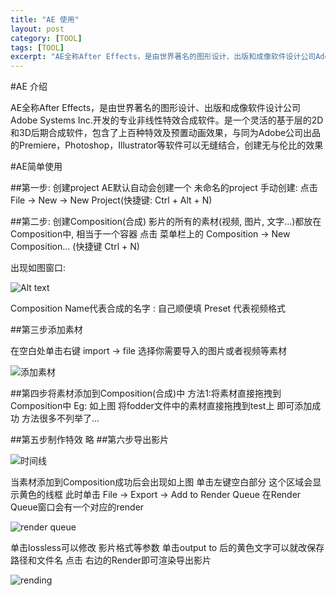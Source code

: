 ```yaml
---
title: "AE 使用"
layout: post
category: [TOOL]
tags: [TOOL]
excerpt: "AE全称After Effects，是由世界著名的图形设计、出版和成像软件设计公司Adobe Systems Inc.开发的专业非线性特效合成软件。是一个灵活的基于层的2D和3D后期合成软件，包含了上百种特效及预置动画效果，与同为Adobe公司出品的Premiere，Photoshop，Illustrator等软件可以无缝结合，创建无与伦比的效果"
---
```


#AE 介绍

AE全称After Effects，是由世界著名的图形设计、出版和成像软件设计公司Adobe Systems Inc.开发的专业非线性特效合成软件。是一个灵活的基于层的2D和3D后期合成软件，包含了上百种特效及预置动画效果，与同为Adobe公司出品的Premiere，Photoshop，Illustrator等软件可以无缝结合，创建无与伦比的效果

#AE简单使用

##第一步: 创建project
 AE默认自动会创建一个 未命名的project
 手动创建: 点击 File -> New -> New Project(快捷键: Ctrl + Alt + N)
 
##第二步: 创建Composition(合成)
 影片的所有的素材(视频, 图片, 文字...)都放在Composition中, 相当于一个容器
 点击 菜单栏上的 Composition -> New Composition... (快捷键 Ctrl + N)
 
 出现如图窗口:

 ![Alt text](http://7xr0d3.com1.z0.glb.clouddn.com/blog-post-img/ae-introduce/comp-setting.jpeg "Optional title")

 Composition Name代表合成的名字 : 自己顺便填
 Preset 代表视频格式
 
##第三步添加素材
  
  在空白处单击右键 import -> file 选择你需要导入的图片或者视频等素材

  ![添加素材](http://7xr0d3.com1.z0.glb.clouddn.com/blog-post-img/ae-introduce/project-view.jpeg "添加素材")
 
##第四步将素材添加到Composition(合成)中
 方法1:将素材直接拖拽到Composition中
 Eg: 如上图 将fodder文件中的素材直接拖拽到test上 即可添加成功
 方法很多不列举了...
 
##第五步制作特效
  略
##第六步导出影片
  
 ![时间线](http://7xr0d3.com1.z0.glb.clouddn.com/blog-post-img/ae-introduce/timeline-panel.jpeg "timeline")

 当素材添加到Composition成功后会出现如上图
 单击左键空白部分 这个区域会显示黄色的线框
 此时单击 File -> Export -> Add to Render Queue
 在Render Queue窗口会有一个对应的render 
 
 ![render queue]( http://7xr0d3.com1.z0.glb.clouddn.com/blog-post-img/ae-introduce/render-queue.jpeg "render queue")

 单击lossless可以修改 影片格式等参数
 单击output to 后的黄色文字可以就改保存路径和文件名
 点击 右边的Render即可渲染导出影片
 
 ![rending](http://7xr0d3.com1.z0.glb.clouddn.com/blog-post-img/ae-introduce/rending.jpeg "rending")